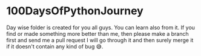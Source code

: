 # 100DaysOfPythonJourney
Day wise folder is created for you all guys. You can learn also from it.
If you find or made something more better than me, then please make a branch first and send me a pull request I will go through it and then surely merge it if it doesn't contain any kind of bug 😅.
